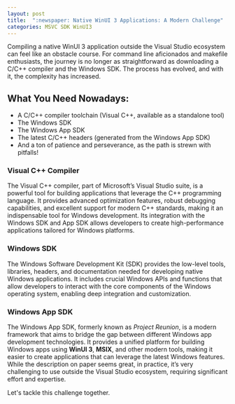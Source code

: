 ```yaml
---
layout: post
title:  ":newspaper: Native WinUI 3 Applications: A Modern Challenge"
categories: MSVC SDK WinUI3
---
```


Compiling a native WinUI 3 application outside the Visual Studio ecosystem can feel like an obstacle course. For command line aficionados and makefile enthusiasts, the journey is no longer as straightforward as downloading a C/C++ compiler and the Windows SDK. The process has evolved, and with it, the complexity has increased.

## What You Need Nowadays:

- A C/C++ compiler toolchain (Visual C++, available as a standalone tool)
- The Windows SDK
- The Windows App SDK
- The latest C/C++ headers (generated from the Windows App SDK)
- And a ton of patience and perseverance, as the path is strewn with pitfalls!

### Visual C++ Compiler
The Visual C++ compiler, part of Microsoft’s Visual Studio suite, is a powerful tool for building applications that leverage the C++ programming language.
It provides advanced optimization features, robust debugging capabilities, and excellent support for modern C++ standards, making it an indispensable tool for Windows development. 
Its integration with the Windows SDK and App SDK allows developers to create high-performance applications tailored for Windows platforms.

### Windows SDK
The Windows Software Development Kit (SDK) provides the low-level tools, libraries, headers, and documentation needed for developing native Windows applications.
It includes crucial Windows APIs and functions that allow developers to interact with the core components of the Windows operating system, enabling deep integration and customization.

### Windows App SDK
The Windows App SDK, formerly known as *Project Reunion*, is a modern framework that aims to bridge the gap between different Windows app development technologies.
It provides a unified platform for building Windows apps using **WinUI 3**, **MSIX**, and other modern tools, making it easier to create applications that can leverage the latest Windows features.
While the description on paper seems great, in practice, it’s very challenging to use outside the Visual Studio ecosystem, requiring significant effort and expertise.

Let's tackle this challenge together.

